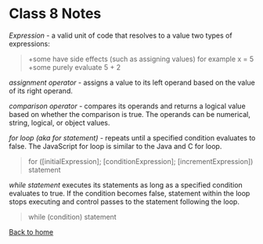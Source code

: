 # Class 8 Notes

*Expression* - a valid unit of code that resolves to a value
two types of expressions:
>+some have side effects (such as assigning values) for example x = 5
>+some purely evaluate 5 + 2

*assignment operator* - assigns a value to its left operand based on the value of its right operand.

*comparison operator* - compares its operands and returns a logical value based on whether the comparison is true. The operands can be numerical, string, logical, or object values.

*for loop (aka for statement)* - repeats until a specified condition evaluates to false. The JavaScript for loop is similar to the Java and C for loop.

>for ([initialExpression]; [conditionExpression]; [incrementExpression])
  statement

*while statement* executes its statements as long as a specified condition evaluates to true. If the condition becomes false, statement within the loop stops executing and control passes to the statement following the loop.

>while (condition)
  statement

[Back to home](../README.md)
